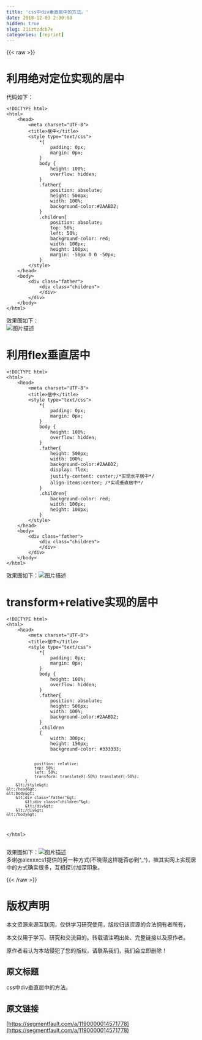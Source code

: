 ```yaml
---
title: 'css中div垂直居中的方法。' 
date: 2018-12-03 2:30:08
hidden: true
slug: 21iztzdcb7e
categories: [reprint]
---
```


{{< raw >}}

                    
<h1>利用绝对定位实现的居中</h1>
<p>代码如下：</p>
<pre><code>&lt;!DOCTYPE html&gt;
&lt;html&gt;
    &lt;head&gt;
        &lt;meta charset="UTF-8"&gt;
        &lt;title&gt;居中&lt;/title&gt;
        &lt;style type="text/css"&gt;
            *{
                padding: 0px;
                margin: 0px;
            }
            body {
                height: 100%;
                overflow: hidden;
            }
            .father{
                position: absolute;
                height: 500px;
                width: 100%;
                background-color:#2AABD2;
            }
            .children{
                position: absolute;
                top: 50%;
                left: 50%;
                background-color: red;
                width: 100px; 
                height: 100px;
                margin: -50px 0 0 -50px;
            }
        &lt;/style&gt;
    &lt;/head&gt;
    &lt;body&gt;
        &lt;div class="father"&gt;
            &lt;div class="children"&gt;
            &lt;/div&gt;
        &lt;/div&gt;
    &lt;/body&gt;
&lt;/html&gt;</code></pre>
<p>效果图如下：<br><span class="img-wrap"><img data-src="/img/bV9iVj?w=1919&amp;h=957" src="https://static.alili.tech/img/bV9iVj?w=1919&amp;h=957" alt="图片描述" title="图片描述"></span></p>
<h1>利用flex垂直居中</h1>
<pre><code>&lt;!DOCTYPE html&gt;
&lt;html&gt;
    &lt;head&gt;
        &lt;meta charset="UTF-8"&gt;
        &lt;title&gt;居中&lt;/title&gt;
        &lt;style type="text/css"&gt;
            *{
                padding: 0px;
                margin: 0px;
            }
            body {
                height: 100%;
                overflow: hidden;
            }
            .father{
                height: 500px;
                width: 100%;
                background-color:#2AABD2;
                display: flex;
                justify-content: center;/*实现水平居中*/
                align-items:center; /*实现垂直居中*/
            }
            .children{
                background-color: red;
                width: 100px; 
                height: 100px;
            }
        &lt;/style&gt;
    &lt;/head&gt;
    &lt;body&gt;
        &lt;div class="father"&gt;
            &lt;div class="children"&gt;
            &lt;/div&gt;
        &lt;/div&gt;
    &lt;/body&gt;
&lt;/html&gt;</code></pre>
<p>效果图如下：<span class="img-wrap"><img data-src="/img/bV9iV3?w=1917&amp;h=954" src="https://static.alili.tech/img/bV9iV3?w=1917&amp;h=954" alt="图片描述" title="图片描述"></span></p>
<h1>transform+relative实现的居中</h1>
<pre><code>&lt;!DOCTYPE html&gt;
&lt;html&gt;
    &lt;head&gt;
        &lt;meta charset="UTF-8"&gt;
        &lt;title&gt;居中&lt;/title&gt;
        &lt;style type="text/css"&gt;
            *{
                padding: 0px;
                margin: 0px;
            }
            body {
                height: 100%;
                overflow: hidden;
            }
            .father{
                position: absolute;
                height: 500px;
                width: 100%;
                background-color:#2AABD2;
            }
            .children
            {
                width: 300px;
                height: 150px;
                background-color: #333333;
            
                position: relative;
                top: 50%;
                left: 50%;
                transform: translateX(-50%) translateY(-50%);
            }
        &lt;/style&gt;
    &lt;/head&gt;
    &lt;body&gt;
        &lt;div class="father"&gt;
            &lt;div class="children"&gt;
            &lt;/div&gt;
        &lt;/div&gt;
    &lt;/body&gt;
&lt;/html&gt;</code></pre>
<p>效果图如下：<span class="img-wrap"><img data-src="/img/bV9jrK?w=1919&amp;h=955" src="https://static.alili.tech/img/bV9jrK?w=1919&amp;h=955" alt="图片描述" title="图片描述"></span><br>多谢@alexxxcs1提供的另一种方式(不晓得这样能否@到^_^)，嘛其实网上实现居中的方式确实很多，互相探讨加深印象。</p>

                
{{< /raw >}}

# 版权声明
本文资源来源互联网，仅供学习研究使用，版权归该资源的合法拥有者所有，

本文仅用于学习、研究和交流目的。转载请注明出处、完整链接以及原作者。

原作者若认为本站侵犯了您的版权，请联系我们，我们会立即删除！

## 原文标题
css中div垂直居中的方法。

## 原文链接
[https://segmentfault.com/a/1190000014571778](https://segmentfault.com/a/1190000014571778)

